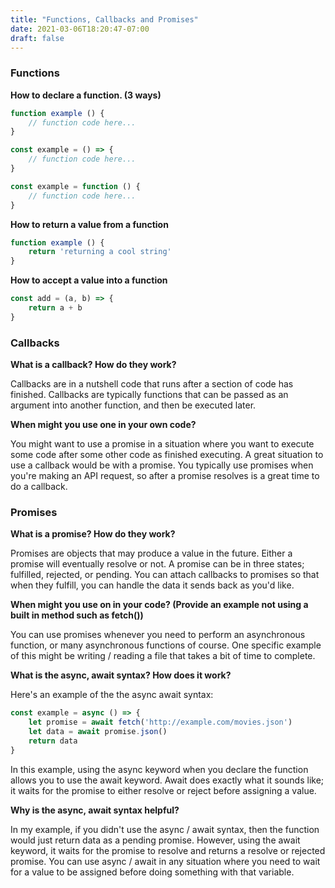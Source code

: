 ```yaml
---
title: "Functions, Callbacks and Promises"
date: 2021-03-06T18:20:47-07:00
draft: false
---
```


### Functions

**How to declare a function. (3 ways)**

```javascript
function example () {
    // function code here...    
}

const example = () => {
    // function code here...
}

const example = function () {
    // function code here...
}
```

**How to return a value from a function**

```javascript
function example () {
    return 'returning a cool string'
}
```

**How to accept a value into a function**

```javascript
const add = (a, b) => {
    return a + b
}
```

### Callbacks

**What is a callback? How do they work?**

Callbacks are in a nutshell code that runs after a section of code has finished. Callbacks are typically functions that can be passed as an argument into another function, and then be executed later. 

**When might you use one in your own code?**

You might want to use a promise in a situation where you want to execute some code after some other code as finished executing. A great situation to use a callback would be with a promise. You typically use promises when you're making an API request, so after a promise resolves is a great time to do a callback. 

### Promises

**What is a promise? How do they work?**

Promises are objects that may produce a value in the future. Either a promise will eventually resolve or not. A promise can be in three states; fulfilled, rejected, or pending. You can attach callbacks to promises so that when they fulfill, you can handle the data it sends back as you'd like.

**When might you use on in your code? (Provide an example not using a built in method such as fetch())**

You can use promises whenever you need to perform an asynchronous function, or many asynchronous functions of course. One specific example of this might be writing / reading a file that takes a bit of time to complete. 

**What is the async, await syntax? How does it work?**

Here's an example of the the async await syntax:

```javascript
const example = async () => {
    let promise = await fetch('http://example.com/movies.json')
    let data = await promise.json()
    return data
}
```

In this example, using the async keyword when you declare the function allows you to use the await keyword. Await does exactly what it sounds like; it waits for the promise to either resolve or reject before assigning a value. 

**Why is the async, await syntax helpful?**

In my example, if you didn't use the async / await syntax, then the function would just return data as a pending promise. However, using the await keyword, it waits for the promise to resolve and returns a resolve or rejected promise. You can use async / await in any situation where you need to wait for a value to be assigned before doing something with that variable. 
